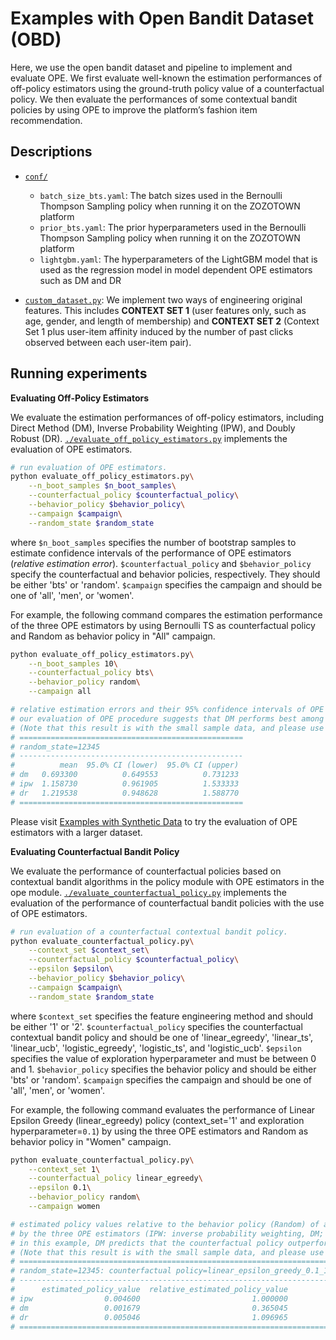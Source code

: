 # Examples with Open Bandit Dataset (OBD)
Here, we use the open bandit dataset and pipeline to implement and evaluate OPE.
We first evaluate well-known the estimation performances of off-policy estimators using the ground-truth policy value of a counterfactual policy.
We then evaluate the performances of some contextual bandit policies by using OPE to improve the platform’s fashion item recommendation.

## Descriptions

- [`conf/`](https://github.com/st-tech/zr-obp/tree/master/examples/examples_with_obd/conf)
  - `batch_size_bts.yaml`:
  The batch sizes used in the Bernoulli Thompson Sampling policy when running it on the ZOZOTOWN platform
  - `prior_bts.yaml`:
  The prior hyperparameters used in the Bernoulli Thompson Sampling policy when running it on the ZOZOTOWN platform
  - `lightgbm.yaml`:
  The hyperparameters of the LightGBM model that is used as the regression model in model dependent OPE estimators such as DM and DR

- [`custom_dataset.py`](./custom_dataset.py):
    We implement two ways of engineering original features.
    This includes **CONTEXT SET 1** (user features only, such as age, gender, and length of membership) and **CONTEXT SET 2** (Context Set 1 plus user-item affinity induced by the number of past clicks observed between each user-item pair).

## Running experiments

**Evaluating Off-Policy Estimators**

We evaluate the estimation performances of off-policy estimators, including Direct Method (DM), Inverse Probability Weighting (IPW), and Doubly Robust (DR).
[`./evaluate_off_policy_estimators.py`](./evaluate_off_policy_estimators.py) implements the evaluation of OPE estimators.

```bash
# run evaluation of OPE estimators.
python evaluate_off_policy_estimators.py\
    --n_boot_samples $n_boot_samples\
    --counterfactual_policy $counterfactual_policy\
    --behavior_policy $behavior_policy\
    --campaign $campaign\
    --random_state $random_state
```
where `$n_boot_samples` specifies the number of bootstrap samples to estimate confidence intervals of the performance of OPE estimators (*relative estimation error*).
`$counterfactual_policy` and `$behavior_policy` specify the counterfactual and behavior policies, respectively.
They should be either 'bts' or 'random'.
`$campaign` specifies the campaign and should be one of 'all', 'men', or 'women'.

For example, the following command compares the estimation performance of the three OPE estimators by using Bernoulli TS as counterfactual policy and Random as behavior policy in "All" campaign.

```bash
python evaluate_off_policy_estimators.py\
    --n_boot_samples 10\
    --counterfactual_policy bts\
    --behavior_policy random\
    --campaign all

# relative estimation errors and their 95% confidence intervals of OPE estimators.
# our evaluation of OPE procedure suggests that DM performs best among the three OPE estimators, because it has low variance property.
# (Note that this result is with the small sample data, and please use the full size data for a more reasonable experiment)
# ==================================================
# random_state=12345
# --------------------------------------------------
#          mean  95.0% CI (lower)  95.0% CI (upper)
# dm   0.693300          0.649553          0.731233
# ipw  1.158730          0.961905          1.533333
# dr   1.219538          0.948628          1.588770
# ==================================================
```

Please visit [Examples with Synthetic Data](https://github.com/st-tech/zr-obp/tree/master/examples/examples_with_synthetic) to try the evaluation of OPE estimators with a larger dataset.


**Evaluating Counterfactual Bandit Policy**

We evaluate the performance of counterfactual policies based on contextual bandit algorithms in the policy module with OPE estimators in the ope module.
[`./evaluate_counterfactual_policy.py`](./evaluate_counterfactual_policy.py) implements the evaluation of the performance of counterfactual bandit policies with the use of OPE estimators.

```bash
# run evaluation of a counterfactual contextual bandit policy.
python evaluate_counterfactual_policy.py\
    --context_set $context_set\
    --counterfactual_policy $counterfactual_policy\
    --epsilon $epsilon\
    --behavior_policy $behavior_policy\
    --campaign $campaign\
    --random_state $random_state
```
where `$context_set` specifies the feature engineering method and should be either '1' or '2'.
`$counterfactual_policy` specifies the counterfactual contextual bandit policy and should be one of 'linear_egreedy', 'linear_ts', 'linear_ucb', 'logistic_egreedy', 'logistic_ts', and 'logistic_ucb'.
`$epsilon` specifies the value of exploration hyperparameter and must be between 0 and 1.
`$behavior_policy` specifies the behavior policy and should be either 'bts' or 'random'.
`$campaign` specifies the campaign and should be one of 'all', 'men', or 'women'.


For example, the following command evaluates the performance of Linear Epsilon Greedy (linear_egreedy) policy (context_set='1' and exploration hyperparameter=`0.1`) by using the three OPE estimators and Random as behavior policy in "Women" campaign.

```bash
python evaluate_counterfactual_policy.py\
    --context_set 1\
    --counterfactual_policy linear_egreedy\
    --epsilon 0.1\
    --behavior_policy random\
    --campaign women

# estimated policy values relative to the behavior policy (Random) of a counterfactual policy (linear epsilon greedy with Context Set 1)
# by the three OPE estimators (IPW: inverse probability weighting, DM; Direct Method, DR; Doubly Robust)
# in this example, DM predicts that the counterfactual policy outperforms the behavior policy by about 2.68%
# (Note that this result is with the small sample data, and please use the full size data for a more reasonable experiment)
# ======================================================================
# random_state=12345: counterfactual policy=linear_epsilon_greedy_0.1_1
# ----------------------------------------------------------------------
#      estimated_policy_value  relative_estimated_policy_value
# ipw                0.004600                         1.000000
# dm                 0.001679                         0.365045
# dr                 0.005046                         1.096965
# ======================================================================
```

